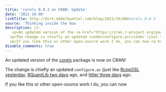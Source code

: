 ```yaml
---
title: 'corels 0.0.3 on CRAN: Update'
date: '2021-10-08'
linkTitle: http://dirk.eddelbuettel.com/blog/2021/10/08#corels_0.0.3
source: 'Thinking inside the box   '
description: |2-
   <p>An updated version of the <a href="https://cran.r-project.org/package=corels">corels</a> package is now on CRAN!</p>
  <p>The change is chiefly an updated <code>configure.ac</code> (just like <a href="http://dirk.eddelbuettel.com/blog/2021/10/07#rcppgsl_0.3.10">RcppGSL yesterday</a>, <a href="http://dirk.eddelbuettel.com/blog/2021/10/06#rquantlib_0.4.14">RQuantLib two days</a> ago, and <a href="http://dirk.eddelbuettel.com/blog/2021/10/05#littler-0.3.14">littler three days</a> ago.</p>
  <p>If you like this or other open-source work I do, you can now <a href="https://github.com/sponsors/eddelbuet ...
disable_comments: true
---
```

 <p>An updated version of the <a href="https://cran.r-project.org/package=corels">corels</a> package is now on CRAN!</p>
<p>The change is chiefly an updated <code>configure.ac</code> (just like <a href="http://dirk.eddelbuettel.com/blog/2021/10/07#rcppgsl_0.3.10">RcppGSL yesterday</a>, <a href="http://dirk.eddelbuettel.com/blog/2021/10/06#rquantlib_0.4.14">RQuantLib two days</a> ago, and <a href="http://dirk.eddelbuettel.com/blog/2021/10/05#littler-0.3.14">littler three days</a> ago.</p>
<p>If you like this or other open-source work I do, you can now <a href="https://github.com/sponsors/eddelbuet ...